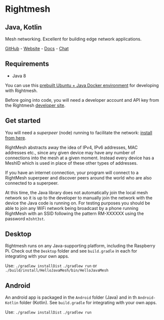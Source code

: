 # Rightmesh
## Java, Kotlin

Mesh networking. Excellent for building edge network applications.

[GitHub](https://github.com/rightmesh) - [Website](https://www.rightmesh.io/) - [Docs](https://developer.rightmesh.io/) - [Chat](https://web.telegram.org/#/im?p=@RightMesh_Official)

## Requirements

- Java 8

You can use this [prebuilt Ubuntu + Java Docker environment](https://github.com/RightMesh/docker-ubuntu-openjdk) for developing with Rightmesh.

Before going into code, you will need a developer account and API key from the Rightmesh [developer site](https://developer.rightmesh.io/).

## Get started

You will need a _superpeer_ (node) running to facilitate the network: [install from here](https://github.com/RightMesh/Superpeer).

RightMesh abstracts away the idea of IPv4, IPv6 addresses, MAC addresses etc., since any given device may have any number of connections into the mesh at a given moment. Instead every device has a MeshID which is used in place of these other types of addresses.

If you have an internet connection, your program will connect to a RightMesh superpeer and discover peers around the world who are also connected to a superpeer.

At this time, the Java library does not automatically join the local mesh network so it is up to the developer to manually join the network with the device the Java code is running on. For testing purposes you should be able to join any WiFi network being broadcast by a phone running RightMesh with an SSID following the pattern RM-XXXXXX using the password `m3sht3st`.

## Desktop

Rightmesh runs on any Java-supporting platform, including the Raspberry Pi. Check out the `Desktop` folder and see `build.gradle` in each for integrating with your own apps.

Use: `./gradlew installDist` `./gradlew run` or `./build/install/HelloJavaMesh/bin/HelloJavaMesh`

## Android

An android app is packaged in the `Android` folder (Java) and in th `Android-Kotlin` folder (Kotlin). See `build.gradle` for integrating with your own apps.

Use: `./gradlew installDist` `./gradlew run`



